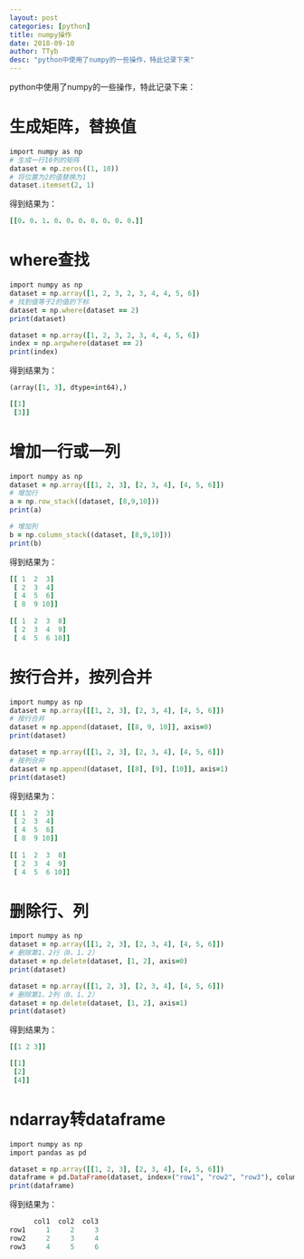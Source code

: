 ```yaml
---
layout: post
categories: [python]
title: numpy操作
date: 2018-09-10
author: TTyb
desc: "python中使用了numpy的一些操作，特此记录下来"
---
```


python中使用了numpy的一些操作，特此记录下来：

# 生成矩阵，替换值

~~~ruby
import numpy as np
# 生成一行10列的矩阵
dataset = np.zeros((1, 10))
# 将位置为2的值替换为1
dataset.itemset(2, 1)
~~~


得到结果为：

~~~ruby
[[0. 0. 1. 0. 0. 0. 0. 0. 0. 0.]]
~~~

# where查找

~~~ruby
import numpy as np
dataset = np.array([1, 2, 3, 2, 3, 4, 4, 5, 6])
# 找到值等于2的值的下标
dataset = np.where(dataset == 2)
print(dataset)

dataset = np.array([1, 2, 3, 2, 3, 4, 4, 5, 6])
index = np.argwhere(dataset == 2)
print(index)
~~~


得到结果为：

~~~ruby
(array([1, 3], dtype=int64),)

[[1]
 [3]]
~~~

# 增加一行或一列

~~~ruby
import numpy as np
dataset = np.array([[1, 2, 3], [2, 3, 4], [4, 5, 6]])
# 增加行
a = np.row_stack((dataset, [8,9,10]))
print(a)

# 增加列
b = np.column_stack((dataset, [8,9,10]))
print(b)
~~~


得到结果为：

~~~ruby
[[ 1  2  3]
 [ 2  3  4]
 [ 4  5  6]
 [ 8  9 10]]
 
[[ 1  2  3  8]
 [ 2  3  4  9]
 [ 4  5  6 10]]
~~~

# 按行合并，按列合并

~~~ruby
import numpy as np
dataset = np.array([[1, 2, 3], [2, 3, 4], [4, 5, 6]])
# 按行合并
dataset = np.append(dataset, [[8, 9, 10]], axis=0)
print(dataset)

dataset = np.array([[1, 2, 3], [2, 3, 4], [4, 5, 6]])
# 按列合并
dataset = np.append(dataset, [[8], [9], [10]], axis=1)
print(dataset)
~~~


得到结果为：

~~~ruby
[[ 1  2  3]
 [ 2  3  4]
 [ 4  5  6]
 [ 8  9 10]]
 
[[ 1  2  3  8]
 [ 2  3  4  9]
 [ 4  5  6 10]]
~~~

# 删除行、列

~~~ruby
import numpy as np
dataset = np.array([[1, 2, 3], [2, 3, 4], [4, 5, 6]])
# 删除第1、2行（0、1、2）
dataset = np.delete(dataset, [1, 2], axis=0)
print(dataset)

dataset = np.array([[1, 2, 3], [2, 3, 4], [4, 5, 6]])
# 删除第1、2列（0、1、2）
dataset = np.delete(dataset, [1, 2], axis=1)
print(dataset)
~~~


得到结果为：

~~~ruby
[[1 2 3]]

[[1]
 [2]
 [4]]
~~~

# ndarray转dataframe

~~~ruby
import numpy as np
import pandas as pd

dataset = np.array([[1, 2, 3], [2, 3, 4], [4, 5, 6]])
dataframe = pd.DataFrame(dataset, index=("row1", "row2", "row3"), columns=("col1", "col2", "col3"))
print(dataframe)
~~~


得到结果为：

~~~ruby
      col1  col2  col3
row1     1     2     3
row2     2     3     4
row3     4     5     6
~~~